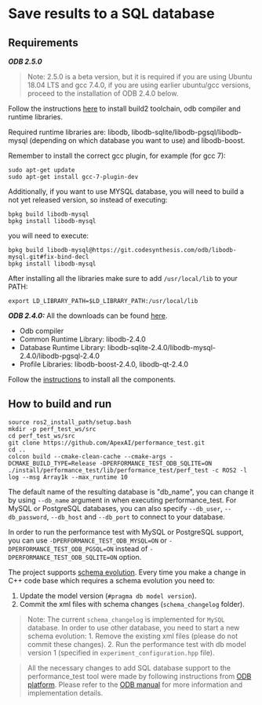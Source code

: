 # Save results to a SQL database

## Requirements

***ODB 2.5.0***
> Note: 2.5.0 is a beta version, but it is required if you are using Ubuntu 18.04 LTS and
gcc 7.4.0, if you are using earlier ubuntu/gcc versions, proceed to the installation of ODB 2.4.0
below.

Follow the instructions [here](https://www.codesynthesis.com/products/odb/doc/install-build2.xhtml)
 to install build2 toolchain, odb compiler and runtime libraries.

Required runtime libraries are: libodb, libodb-sqlite/libodb-pgsql/libodb-mysql (depending on which
 database you want to use) and libodb-boost.

Remember to install the correct gcc plugin, for example (for gcc 7):
```
sudo apt-get update
sudo apt-get install gcc-7-plugin-dev
```
Additionally, if you want to use MYSQL database, you will need to build a not yet released version,
so instead of executing:
```
bpkg build libodb-mysql
bpkg install libodb-mysql
```
you will need to execute:
```
bpkg build libodb-mysql@https://git.codesynthesis.com/odb/libodb-mysql.git#fix-bind-decl
bpkg install libodb-mysql
```
After installing all the libraries make sure to add `/usr/local/lib` to your PATH:
```
export LD_LIBRARY_PATH=$LD_LIBRARY_PATH:/usr/local/lib
```

***ODB 2.4.0:***
All the downloads can be found [here](https://www.codesynthesis.com/products/odb/download.xhtml).

* Odb compiler
* Common Runtime Library: libodb-2.4.0
* Database Runtime Library: libodb-sqlite-2.4.0/libodb-mysql-2.4.0/libodb-pgsql-2.4.0
* Profile Libraries: libodb-boost-2.4.0, libodb-qt-2.4.0

Follow the [instructions](https://www.codesynthesis.com/products/odb/doc/install-unix.xhtml) to
install all the components.

## How to build and run

```
source ros2_install_path/setup.bash
mkdir -p perf_test_ws/src
cd perf_test_ws/src
git clone https://github.com/ApexAI/performance_test.git
cd ..
colcon build --cmake-clean-cache --cmake-args -DCMAKE_BUILD_TYPE=Release -DPERFORMANCE_TEST_ODB_SQLITE=ON
./install/performance_test/lib/performance_test/perf_test -c ROS2 -l log --msg Array1k --max_runtime 10
```

The default name of the resulting database is "db_name", you can change it by using `--db_name`
argument in when executing performance_test. For MySQL or PostgreSQL databases, you can also specify `--db_user`,
`--db_password`, `--db_host` and `--db_port` to connect to your database.

In order to run the performance test with MySQL or PostgreSQL support, you can use
`-DPERFORMANCE_TEST_ODB_MYSQL=ON` or `-DPERFORMANCE_TEST_ODB_PGSQL=ON` instead of
`-DPERFORMANCE_TEST_ODB_SQLITE=ON` option.

The project supports [schema evolution](https://www.codesynthesis.com/products/odb/doc/manual.xhtml#13).
Every time you make a change in C++ code base which requires a schema evolution you need to:

1. Update the model version (`#pragma db model version`).
2. Commit the xml files with schema changes (`schema_changelog` folder).

> Note: The current `schema_changelog` is implemented for `MySQL` database. In order to use
other database, you need to start a new schema evolution:
    1. Remove the existing xml files (please do not commit these changes).
    2. Run the performance test with db model version 1 (specified in `experiment_configuration.hpp` file).

> All the necessary changes to add SQL database support to the performance_test tool were made by
following instructions from [ODB platform](https://www.codesynthesis.com/products/odb/). Please
refer to the [ODB manual](https://www.codesynthesis.com/products/odb/doc/odb-manual.pdf) for more information
 and implementation details.
